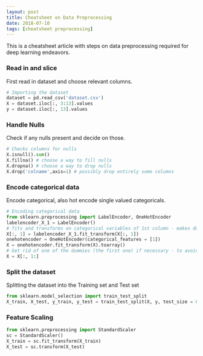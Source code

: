 ```yaml
---
layout: post
title: Cheatsheet on Data Preprocessing
date: 2018-07-10
tags: [cheatsheet preprocessing]
---
```


This is a cheatsheet article with steps on data preprocessing required for deep learning endeavors.

###  Read in and slice
First read in dataset and choose relevant columns.


```python
# Importing the dataset
dataset = pd.read_csv('dataset.csv')
X = dataset.iloc[:, 3:13].values
y = dataset.iloc[:, 13].values
```

### Handle Nulls
Check if any nulls present and decide on those.


```python
# Checks columns for nulls
X.isnull().sum()
X.fillna() # choose a way to fill nulls
X.dropna() # choose a way to drop nulls
X.drop('colname',axis=1) # possibly drop entirely some columns
```

### Encode categorical data
Encode categorical, also hot encode single valued categoricals.


```python
# Encoding categorical data
from sklearn.preprocessing import LabelEncoder, OneHotEncoder
labelencoder_X_1 = LabelEncoder()
# fits and transforms on categorical variables of 1st column - makes dummies
X[:, 1] = labelencoder_X_1.fit_transform(X[:, 1])
onehotencoder = OneHotEncoder(categorical_features = [1])
X = onehotencoder.fit_transform(X).toarray()
# Get rid of one of the dummies (the first one) if necessary - to avoid dummy trap.
X = X[:, 1:]
```

### Split the dataset
Splitting the dataset into the Training set and Test set


```python
from sklearn.model_selection import train_test_split
X_train, X_test, y_train, y_test = train_test_split(X, y, test_size = 0.2, random_state = 0)
```

### Feature Scaling


```python
from sklearn.preprocessing import StandardScaler
sc = StandardScaler()
X_train = sc.fit_transform(X_train)
X_test = sc.transform(X_test)
```
